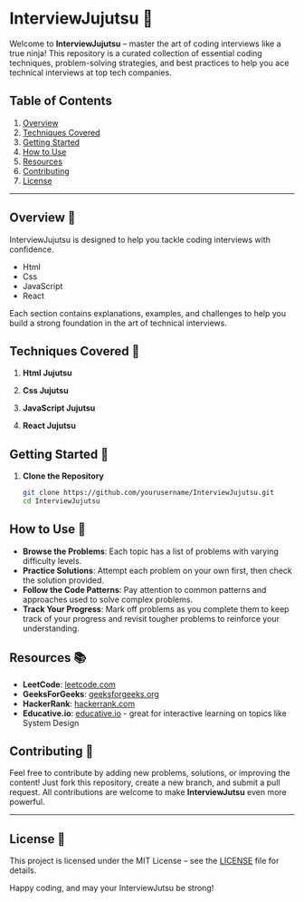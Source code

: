 # InterviewJujutsu 🥷

Welcome to **InterviewJujutsu** – master the art of coding interviews like a true ninja! This repository is a curated collection of essential coding techniques, problem-solving strategies, and best practices to help you ace technical interviews at top tech companies.

## Table of Contents

1. [Overview](#overview)
2. [Techniques Covered](#techniques-covered)
3. [Getting Started](#getting-started)
4. [How to Use](#how-to-use)
5. [Resources](#resources)
6. [Contributing](#contributing)
7. [License](#license)

---

## Overview 📜

InterviewJujutsu is designed to help you tackle coding interviews with confidence. 

- Html
- Css
- JavaScript
- React

Each section contains explanations, examples, and challenges to help you build a strong foundation in the art of technical interviews.

## Techniques Covered 🥋

1. **Html Jujutsu**  
   
   
2. **Css Jujutsu**  
   
   
3. **JavaScript Jujutsu**  
   
   
4. **React Jujutsu**  
   

## Getting Started 🚀

1. **Clone the Repository**
   ```bash
   git clone https://github.com/yourusername/InterviewJujutsu.git
   cd InterviewJujutsu

## How to Use 🧩

- **Browse the Problems**: Each topic has a list of problems with varying difficulty levels.
- **Practice Solutions**: Attempt each problem on your own first, then check the solution provided.
- **Follow the Code Patterns**: Pay attention to common patterns and approaches used to solve complex problems.
- **Track Your Progress**: Mark off problems as you complete them to keep track of your progress and revisit tougher problems to reinforce your understanding.

## Resources 📚

- **LeetCode**: [leetcode.com](https://leetcode.com)
- **GeeksForGeeks**: [geeksforgeeks.org](https://geeksforgeeks.org)
- **HackerRank**: [hackerrank.com](https://hackerrank.com)
- **Educative.io**: [educative.io](https://www.educative.io) - great for interactive learning on topics like System Design

## Contributing 🤝

Feel free to contribute by adding new problems, solutions, or improving the content! Just fork this repository, create a new branch, and submit a pull request. All contributions are welcome to make **InterviewJutsu** even more powerful.

---

## License 📜

This project is licensed under the MIT License – see the [LICENSE](LICENSE) file for details.

Happy coding, and may your InterviewJutsu be strong!
